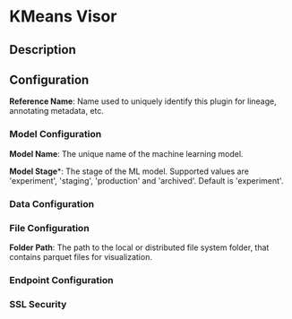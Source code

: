 
# KMeans Visor

## Description

## Configuration
**Reference Name**: Name used to uniquely identify this plugin for lineage, annotating metadata, etc.

### Model Configuration
**Model Name**: The unique name of the machine learning model.

**Model Stage***: The stage of the ML model. Supported values are 'experiment', 'staging', 'production'
and 'archived'. Default is 'experiment'.

### Data Configuration

### File Configuration
**Folder Path**: The path to the local or distributed file system folder, that contains parquet files 
for visualization.

### Endpoint Configuration

### SSL Security
